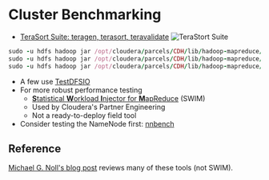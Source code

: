 # Cluster Benchmarking

* [TeraSort Suite: teragen, terasort, teravalidate](http://www.michael-noll.com/blog/2011/04/09/benchmarking-and-stress-testing-an-hadoop-cluster-with-terasort-testdfsio-nnbench-mrbench/#terasort-benchmark-suite)
![TeraStort Suite](http://www.michael-noll.com/blog/uploads/hadoop-benchmarking-terasort-data-flow1-505x600.png)

``` ruby
sudo -u hdfs hadoop jar /opt/cloudera/parcels/CDH/lib/hadoop-mapreduce/hadoop-mapreduce-examples.jar teragen 20000000 /teraInput
sudo -u hdfs hadoop jar /opt/cloudera/parcels/CDH/lib/hadoop-mapreduce/hadoop-mapreduce-examples.jar terasort /teraInput /teraOutput
sudo -u hdfs hadoop jar /opt/cloudera/parcels/CDH/lib/hadoop-mapreduce/hadoop-mapreduce-examples.jar teravalidate /teraOutput /teraValidate
```


* A few use [TestDFSIO](http://www.michael-noll.com/blog/2011/04/09/benchmarking-and-stress-testing-an-hadoop-cluster-with-terasort-testdfsio-nnbench-mrbench/#testdfsio)
* For more robust performance testing    
    * [<strong>S</strong>tatistical <strong>W</strong>orkload <strong>I</strong>njector for <strong>M</strong>apReduce](https://github.com/SWIMProjectUCB/SWIM/wiki) (SWIM)    
    * Used by Cloudera's Partner Engineering
    * Not a ready-to-deploy field tool
* Consider testing the NameNode first: [nnbench](http://www.michael-noll.com/blog/2011/04/09/benchmarking-and-stress-testing-an-hadoop-cluster-with-terasort-testdfsio-nnbench-mrbench/#namenode-benchmark-nnbench)



## Reference

[Michael G. Noll's blog post](http://www.michael-noll.com/blog/2011/04/09/benchmarking-and-stress-testing-an-hadoop-cluster-with-terasort-testdfsio-nnbench-mrbench/) reviews many of these tools (not SWIM).
